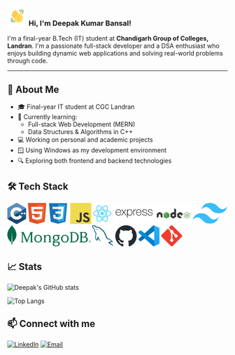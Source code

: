 <h3 >
    <img src="wavehand.gif" 
         alt="Waving hand animated gif"
         height="45"
         width="45" />
    Hi, I'm Deepak Kumar Bansal!
</h3>

I'm a final-year B.Tech (IT) student at **Chandigarh Group of Colleges, Landran**. I'm a passionate full-stack developer and a DSA enthusiast who enjoys building dynamic web applications and solving real-world problems through code.

---

## 🚀 About Me

- 🎓 Final-year IT student at CGC Landran
- 🌱 Currently learning:
  - Full-stack Web Development (MERN)
  - Data Structures & Algorithms in C++
- 💻 Working on personal and academic projects
- 🪟 Using Windows as my development environment
- 🔍 Exploring both frontend and backend technologies

## 🛠️ Tech Stack
<img src="logo/cpp.svg" alt="cpp Icon"  height="48"> <img src="logo/html.svg" alt="html Icon"  height="48"> <img src="logo/css.svg" alt="css Icon"  height="48"> <img src="logo/javascript.svg" alt="js Icon"  height="48"> <img src="logo/react.svg" alt="react Icon"  height="48"> <img src="logo/expressjs-wordmark.svg" alt="express Icon"  height="48"> <img src="logo/nodejs-horizontal.svg" alt="nodejs Icon"  height="48"> <img src="logo/tailwindcss.svg" alt="tailwind Icon"  height="48"> <img src="logo/mongodb2-horizontal.svg" alt="mongodb Icon"  height="48"> <img src="logo/mysql.svg" alt="mysql Icon"  height="48"> <img src="logo/github.svg" alt="github Icon"  height="48"> <img src="logo/vscode.svg" alt="vs code Icon"  height="48"> <img src="logo/git.svg" alt="git Icon"  height="48">

## 📈 Stats
![Deepak's GitHub stats](https://github-readme-stats.vercel.app/api?username=deep04102004&theme=vue-dark&show_icons=true&hide_border=true&count_private=true&cache_seconds=1800)

![Top Langs](https://github-readme-stats.vercel.app/api/top-langs/?username=deep04102004&theme=vue-dark&show_icons=true&hide_border=true&layout=compact&cache_seconds=1800)

## 📫 Connect with me
[![LinkedIn](https://img.shields.io/badge/LinkedIn-blue?style=for-the-badge&logo=linkedin)](https://www.linkedin.com/in/deepak-kumar-bansal-01b505286)
[![Email](https://img.shields.io/badge/Email-red?style=for-the-badge&logo=gmail&logoColor=white)](mailto:dkb6865@gmail.com)


